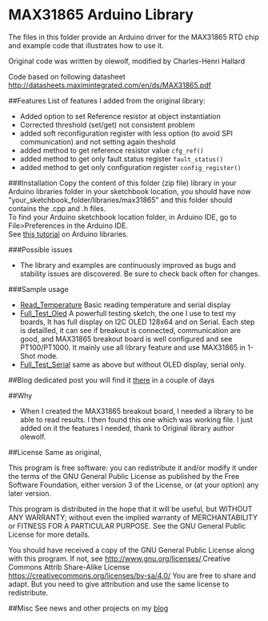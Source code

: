 MAX31865 Arduino Library
========================

The files in this folder provide an Arduino driver for the MAX31865 RTD chip and example code that illustrates how to use it.  

Original code was written by olewolf, modified by Charles-Henri Hallard

Code based on following datasheet http://datasheets.maximintegrated.com/en/ds/MAX31865.pdf

##Features
List of features I added from the original library:

- Added option to set Reference resistor at object instantiation
- Corrected threshold (set/get) not consistent problem
- added soft reconfiguration register with less option (to avoid SPI communication) and not setting again theshold
- added method to get reference resistor value `cfg_ref()`
- added method to get only fault status register `fault_status()`
- added method to get only configuration register `config_register()`

###Installation
Copy the content of this folder (zip file) library in your Arduino libraries folder in your sketchbook location, you should have now "your_sketchbook_folder/libraries/max31865" and this folder should contains the .cpp and .h files.
<br/>
To find your Arduino sketchbook location folder, in Arduino IDE, go to File>Preferences in the Arduino IDE.
<br/>
See [this tutorial][1] on Arduino libraries.
<br/>

###Possible issues
- The library and examples are continuously improved as bugs and stability issues are discovered. Be sure to check back often for changes.

###Sample usage
- [Read_Temperature][3] Basic reading temperature and serial display 
- [Full_Test_Oled][6] A powerfull testing sketch, the one I use to test my boards, It has full display on I2C OLED 128x64 and on Serial. Each step is detailled, it can see if breakout is connected, communication are good, and MAX31865 breakout board is well configured and see PT100/PT1000. It mainly use all library feature and use MAX31865 in 1-Shot mode.
- [Full_Test_Serial][7] same as above but without OLED display, serial only.

##Blog dedicated post
you will find it [there][5] in a couple of days

##Why
- When I created the MAX31865 breakout board, I needed a library to be able to read results. I then found this one which was working file. I just added on it the features I needed, thank to Original library author olewolf.

##License
Same as original, 

 This program is free software: you can redistribute it and/or modify
 it under the terms of the GNU General Public License as published by
 the Free Software Foundation, either version 3 of the License, or
 (at your option) any later version.
 
 This program is distributed in the hope that it will be useful,
 but WITHOUT ANY WARRANTY; without even the implied warranty of
 MERCHANTABILITY or FITNESS FOR A PARTICULAR PURPOSE.  See the
 GNU General Public License for more details.
 
 You should have received a copy of the GNU General Public License
 along with this program.  If not, see <http://www.gnu.org/licenses/>.Creative Commons Attrib Share-Alike License
https://creativecommons.org/licenses/by-sa/4.0/
You are free to share and adapt. But you need to give attribution and use the same license to redistribute.

##Misc
See news and other projects on my [blog][4] 
 
[1]: http://learn.adafruit.com/arduino-tips-tricks-and-techniques/arduino-libraries
[2]: http://www.dsscircuits.com/index.php/articles/66-arduino-i2c-master-library
[3]: https://github.com/hallard/arduino-max31865/blob/master/Examples/Read_Temperature/Read_Temperature.ino
[4]: http://hallard.me
[5]: http://hallard.me/max31865/
[6]: https://github.com/hallard/arduino-max31865/blob/master/Examples/Full_Test_Oled/Full_Test_Oled.ino
[7]: https://github.com/hallard/arduino-max31865/blob/master/Examples/Full_Test_Serial/Full_Test_Serial.ino
